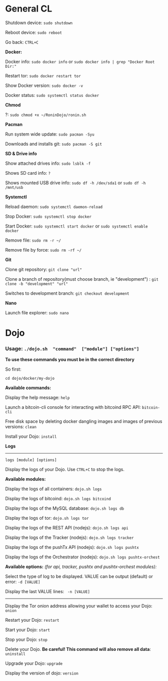 # General CL

Shutdown device: `sudo shutdown`

Reboot device: `sudo reboot`

Go back: `CTRL+C`

**Docker:**

Docker info: `sudo docker info` or `sudo docker info | grep "Docker Root Dir:"`

Restart tor: `sudo docker restart tor`

Show Docker version: `sudo docker -v`

Docker status: `sudo systemctl status docker`

**Chmod**

?: `sudo chmod +x ~/RoninDojo/ronin.sh`
 
**Pacman**

Run system wide update: `sudo pacman -Syu`

Downloads and installs git: `sudo pacman -S git`

**SD & Drive info** 

Show attached drives info: `sudo lsblk -f`

Shows SD card info: `? `

Shows mounted USB drive info: `sudo df -h /dev/sda1` or `sudo df -h /mnt/usb`

**Systemctl**

Reload daemon: `sudo systemctl daemon-reload`

Stop Docker: `sudo systemctl stop docker`

Start Docker: `sudo systemctl start docker` or `sudo systemctl enable docker `

Remove file: `sudo rm -r ~/`

Remove file by force: `sudo rm -rf ~/`



**Git**

Clone git repository: `git clone "url" `

Clone a branch of repository(must choose branch, ie "development") : `git clone -b "development" "url" `

Switches to development branch: `git checkout development`
 
**Nano**

Launch file explorer: `sudo nano`

# Dojo
 
### Usage: `./dojo.sh  "command"  ["module"] ["options"]`

**To use these commands you must be in the correct directory**

So first:

`cd dojo/docker/my-dojo`

**Available commands:**

Display the help message: `help` 

Launch a bitcoin-cli console for interacting with bitcoind RPC API: `bitcoin-cli` 

Free disk space by deleting docker dangling images and images of previous versions: `clean` 

Install your Dojo: `install`

**Logs**

----

`logs [module] [options]`

Display the logs of your Dojo. Use `CTRL+C` to stop the logs. 

**Available modules:**

Display the logs of all containers: `dojo.sh logs` 

Display the logs of bitcoind: `dojo.sh logs bitcoind`

Display the logs of the MySQL database: `dojo.sh logs db` 

Display the logs of tor: `dojo.sh logs tor`

Display the logs of the REST API (nodejs): `dojo.sh logs api`

Display the logs of the Tracker (nodejs): `dojo.sh logs tracker`

Display the logs of the pushTx API (nodejs): `dojo.sh logs pushtx`

Display the logs of the Orchestrator (nodejs): `dojo.sh logs pushtx-orchest`

**Available options:** _(for api, tracker, pushtx and pushtx-orchest modules):_

Select the type of log to be displayed. VALUE can be output (default) or error: `-d [VALUE]`

Display the last VALUE lines: ` -n [VALUE]`

----

Display the Tor onion address allowing your wallet to access your Dojo: `onion` 

Restart your Dojo: `restart` 

Start your Dojo: `start` 

Stop your Dojo: `stop` 

Delete your Dojo. **Be careful! This command will also remove all data**: `uninstall` 

Upgrade your Dojo: `upgrade` 

Display the version of dojo: `version` 


